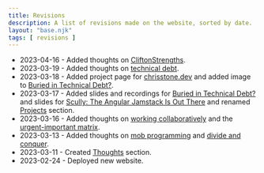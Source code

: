 ```yaml
---
title: Revisions
description: A list of revisions made on the website, sorted by date.
layout: "base.njk"
tags: [ revisions ]
---
```


- 2023-04-16 - Added thoughts on [CliftonStrengths](/thoughts/cliftonstrengths).
- 2023-03-19 - Added thoughts on [technical debt](/thoughts/technical-debt).
- 2023-03-18 - Added project page for [chrisstone.dev](/projects/website) and added image to
  [Buried in Technical Debt?](/speaking/technical-debt).
- 2023-03-17 - Added slides and recordings for [Buried in Technical Debt?](/speaking/technical-debt) and slides for
  [Scully: The Angular Jamstack Is Out There](/speaking/scully) and renamed [Projects](/projects) section.
- 2023-03-16 - Added thoughts on [working collaboratively](/thoughts/working-collaboratively) and
  the [urgent-important matrix](/thoughts/urgent-important-matrix).
- 2023-03-13 - Added thoughts on [mob programming](/thoughts/mob-programming)
  and [divide and conquer](/thoughts/divide-and-conquer).
- 2023-03-11 - Created [Thoughts](/thoughts) section.
- 2023-02-24 - Deployed new website.